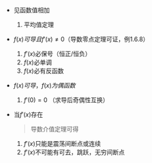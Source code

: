 -  见函数值相加
   
   1. 平均值定理
   
- $f(x)可导且f'(x)\ne0$（导数零点定理可证，例1.6.8）
  1. $f'(x)$必保号（恒正/恒负）
  2. $f(x)$必单调
  3. $f(x)$必有反函数
  
- $f(x)可导，f(x)为偶函数$
  
  1. $f'(0)=0$ （求导后奇偶性互换）
  
- 当$f'(x)$存在

  > 导数介值定理可得

  1. $f'(x)$只能是震荡间断点或连续
  2. $f'(x)$不可能有可去，跳跃，无穷间断点

